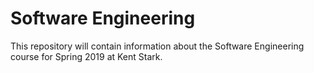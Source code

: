 # Software Engineering

This repository will contain information about the Software Engineering course for Spring 2019 at Kent Stark.